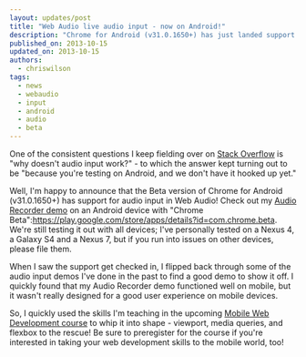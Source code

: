 ```yaml
---
layout: updates/post
title: "Web Audio live audio input - now on Android!"
description: "Chrome for Android (v31.0.1650+) has just landed support for audio input via the Web Audio API!"
published_on: 2013-10-15
updated_on: 2013-10-15
authors:
  - chriswilson
tags:
  - news
  - webaudio
  - input
  - android
  - audio
  - beta
---
```

One of the consistent questions I keep fielding over on [Stack Overflow](http://stackoverflow.com/questions/tagged/web-audio) is "why doesn't audio input work?" - to which the answer kept turning out to be "because you're testing on Android, and we don't have it hooked up yet."

Well, I'm happy to announce that the Beta version of Chrome for Android (v31.0.1650+) has support for audio input in Web Audio!  Check out my [Audio Recorder demo](http://webaudiodemos.appspot.com/AudioRecorder/index.html) on an Android device with "Chrome Beta":https://play.google.com/store/apps/details?id=com.chrome.beta.  We're still testing it out with all devices; I've personally tested on a Nexus 4, a Galaxy S4 and a Nexus 7, but if you run into issues on other devices, please file them.

When I saw the support get checked in, I flipped back through some of the audio input demos I've done in the past to find a good demo to show it off.  I quickly found that my Audio Recorder demo functioned well on mobile, but it wasn't really designed for a good user experience on mobile devices.

So, I quickly used the skills I'm teaching in the upcoming [Mobile Web Development course](https://www.udacity.com/course/cs256) to whip it into shape - viewport, media queries, and flexbox to the rescue!  Be sure to preregister for the course if you're interested in taking your web development skills to the mobile world, too!

